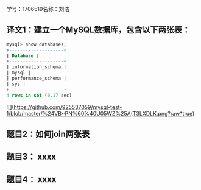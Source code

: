 学号：1706519名称：刘浩

## 译文1：建立一个MySQL数据库，包含以下两张表：

```sql
mysql> show databases; 
+--------------------+ 
| Database | 
+--------------------+ 
| information_schema | 
| mysql | 
| performance_schema | 
| sys | 
+--------------------+ 
4 rows in set (0.17 sec)
```
![](https://github.com/925537059/mysql-test-1/blob/master/%24VB~PN%60%40U05WZ%25A(T3LXDLK.png?raw*true)

## 题目2：如何join两张表

## 题目3： xxxx

## 题目4： xxxx

